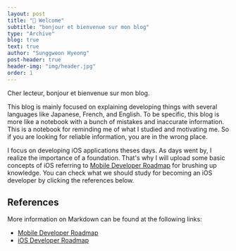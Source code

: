 ```yaml
---
layout: post
title: "👐 Welcome"
subtitle: "bonjour et bienvenue sur mon blog"
type: "Archive"
blog: true
text: true
author: "Sunggweon Hyeong"
post-header: true
header-img: "img/header.jpg"
order: 1
---
```


Cher lecteur,
bonjour et bienvenue sur mon blog.

This blog is mainly focused on explaining developing things with several languages like Japanese, French, and English. To be specific, this blog is more like a notebook with a bunch of mistakes and inaccurate information. This is a notebook for reminding me of what I studied and motivating me. So if you are looking for reliable information, you are in the wrong place.

I focus on developing iOS applications theses days. As days went by, I realize the importance of a foundation. That's why I will upload some basic concepts of iOS referring to [Mobile Developer Roadmap](https://github.com/godrm/mobile-developer-roadmap) for brushing up knowledge. You can check what we should study for becoming an iOS developer by clicking the references below.

## References

More information on Markdown can be found at the following links:

- [Mobile Developer Roadmap](https://github.com/godrm/mobile-developer-roadmap)
- [iOS Developer Roadmap](https://github.com/BohdanOrlov/iOS-Developer-Roadmap)





